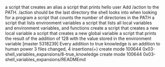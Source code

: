 a script that creates an alias
a script that prints hello user
Add /action to the PATH. /action should be the last directory the shell looks into when looking for a program
a script that counts the number of directories in the PATH
a script that lists environment variables
a script that lists all local variables and environment variables, and functions
create a script that creates a new local variable
a script that creates a new global variable
a script that prints the result of the addition of 128 with the value stored in the environment variable
[master 5318239] Every addition to true knowledge is an addition to human power
 3 files changed, 4 insertions(+)
 create mode 100644 0x03-shell_variables_expansions/8-true_knowledge
 create mode 100644 0x03-shell_variables_expansions/READMEmd
